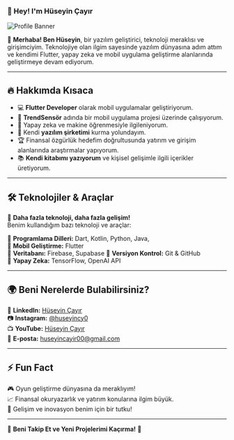 ### 🚀 Hey! I'm **Hüseyin Çayır**  

![Profile Banner](https://unsplash.com/photos/plasma-ball-with-energy-rays-on-dark-background-physic-model-of-plasma-sphere-dUZbcc5YDf0)

👋 **Merhaba! Ben Hüseyin**, bir yazılım geliştirici, 
teknoloji meraklısı ve girişimciyim. 
Teknolojiye olan ilgim sayesinde yazılım dünyasına adım attım ve kendimi Flutter, 
yapay zeka ve mobil uygulama geliştirme alanlarında geliştirmeye devam ediyorum.  

---

## 🔥 Hakkımda Kısaca
- 💻 **Flutter Developer** olarak mobil uygulamalar geliştiriyorum. 
- 🚀 **TrendSensör** adında bir mobil uygulama projesi üzerinde çalışıyorum.
- 🤖 Yapay zeka ve makine öğrenmesiyle ilgileniyorum.
- 🎯 Kendi **yazılım şirketimi**  kurma yolundayım. 
- 🏆 Finansal özgürlük hedefim doğrultusunda yatırım ve girişim alanlarında araştırmalar yapıyorum. 
- 📚 **Kendi kitabımı yazıyorum** ve kişisel gelişimle ilgili içerikler üretiyorum.

---

## 🛠 Teknolojiler & Araçlar

🚀 **Daha fazla teknoloji, daha fazla gelişim!**  
Benim kullandığım bazı teknoloji ve araçlar:

🔹 **Programlama Dilleri:** Dart, Kotlin, Python, Java,  
🔹 **Mobil Geliştirme:** Flutter  
🔹 **Veritabanı:** Firebase, Supabase 
🔹 **Versiyon Kontrol:** Git & GitHub  
🔹 **Yapay Zeka:** TensorFlow, OpenAI API  

---

## 🌍 Beni Nerelerde Bulabilirsiniz? 
💼 **LinkedIn:** [Hüseyin Çayır](https://www.linkedin.com/in/huseyincy0/)  
📷 **Instagram:** [@huseyincy0](https://www.instagram.com/huseyin.cy0/)  
📺 **YouTube:** [Hüseyin Çayır]()  
📩 **E-posta:** huseyincayir00@gmail.com  

---

## ⚡ Fun Fact 
🎮 Oyun geliştirme dünyasına da meraklıyım!  
📈 Finansal okuryazarlık ve yatırım konularına ilgim büyük.  
📖 Gelişim ve inovasyon benim için bir tutku!  

---

🚀 **Beni Takip Et ve Yeni Projelerimi Kaçırma!** 🚀  
